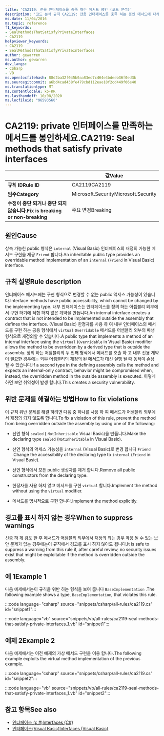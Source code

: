 ```yaml
---
title: 'CA2119: 전용 인터페이스를 충족 하는 메서드 봉인 (코드 분석)'
description: '코드 분석 규칙 CA2119: 전용 인터페이스를 충족 하는 봉인 메서드에 대해 알아봅니다.'
ms.date: 11/04/2016
ms.topic: reference
f1_keywords:
- SealMethodsThatSatisfyPrivateInterfaces
- CA2119
helpviewer_keywords:
- CA2119
- SealMethodsThatSatisfyPrivateInterfaces
author: gewarren
ms.author: gewarren
dev_langs:
- CSharp
- VB
ms.openlocfilehash: 88d2ba32f045b0aa83ed7c464e4bdeeb36f0ed3b
ms.sourcegitcommit: a6bd4cad438fe479cbd112eae10f2cd449f06e40
ms.translationtype: MT
ms.contentlocale: ko-KR
ms.lasthandoff: 10/08/2020
ms.locfileid: "96593560"
---
```

# <a name="ca2119-seal-methods-that-satisfy-private-interfaces"></a><span data-ttu-id="98ce2-103">CA2119: private 인터페이스를 만족하는 메서드를 봉인하세요.</span><span class="sxs-lookup"><span data-stu-id="98ce2-103">CA2119: Seal methods that satisfy private interfaces</span></span>

| | <span data-ttu-id="98ce2-104">값</span><span class="sxs-lookup"><span data-stu-id="98ce2-104">Value</span></span> |
|-|-|
| <span data-ttu-id="98ce2-105">**규칙 ID**</span><span class="sxs-lookup"><span data-stu-id="98ce2-105">**Rule ID**</span></span> |<span data-ttu-id="98ce2-106">CA2119</span><span class="sxs-lookup"><span data-stu-id="98ce2-106">CA2119</span></span>|
| <span data-ttu-id="98ce2-107">**범주**</span><span class="sxs-lookup"><span data-stu-id="98ce2-107">**Category**</span></span> |<span data-ttu-id="98ce2-108">Microsoft.Security</span><span class="sxs-lookup"><span data-stu-id="98ce2-108">Microsoft.Security</span></span>|
| <span data-ttu-id="98ce2-109">**수정이 중단 되거나 중단 되지 않습니다.**</span><span class="sxs-lookup"><span data-stu-id="98ce2-109">**Fix is breaking or non-breaking**</span></span> |<span data-ttu-id="98ce2-110">주요 변경</span><span class="sxs-lookup"><span data-stu-id="98ce2-110">Breaking</span></span>|

## <a name="cause"></a><span data-ttu-id="98ce2-111">원인</span><span class="sxs-lookup"><span data-stu-id="98ce2-111">Cause</span></span>

<span data-ttu-id="98ce2-112">상속 가능한 public 형식은 `internal` (Visual Basic) 인터페이스의 재정의 가능한 메서드 구현을 제공 `Friend` 합니다.</span><span class="sxs-lookup"><span data-stu-id="98ce2-112">An inheritable public type provides an overridable method implementation of an `internal` (`Friend` in Visual Basic) interface.</span></span>

## <a name="rule-description"></a><span data-ttu-id="98ce2-113">규칙 설명</span><span class="sxs-lookup"><span data-stu-id="98ce2-113">Rule description</span></span>

<span data-ttu-id="98ce2-114">인터페이스 메서드에는 구현 형식으로 변경할 수 없는 public 액세스 가능성이 있습니다.</span><span class="sxs-lookup"><span data-stu-id="98ce2-114">Interface methods have public accessibility, which cannot be changed by the implementing type.</span></span> <span data-ttu-id="98ce2-115">내부 인터페이스는 인터페이스를 정의 하는 어셈블리 외부에서 구현 하기에 적합 하지 않은 계약을 만듭니다.</span><span class="sxs-lookup"><span data-stu-id="98ce2-115">An internal interface creates a contract that is not intended to be implemented outside the assembly that defines the interface.</span></span> <span data-ttu-id="98ce2-116">(Visual Basic) 한정자를 사용 하 여 내부 인터페이스의 메서드를 구현 하는 공용 형식에서 `virtual` `Overridable` 메서드를 어셈블리 외부의 파생 형식으로 재정의할 수 있습니다.</span><span class="sxs-lookup"><span data-stu-id="98ce2-116">A public type that implements a method of an internal interface using the `virtual` (`Overridable` in Visual Basic) modifier allows the method to be overridden by a derived type that is outside the assembly.</span></span> <span data-ttu-id="98ce2-117">정의 하는 어셈블리의 두 번째 형식에서 메서드를 호출 하 고 내부 전용 계약이 필요한 경우에는 외부 어셈블리의 재정의 된 메서드가 대신 실행 될 때 동작이 손상 될 수 있습니다.</span><span class="sxs-lookup"><span data-stu-id="98ce2-117">If a second type in the defining assembly calls the method and expects an internal-only contract, behavior might be compromised when, instead, the overridden method in the outside assembly is executed.</span></span> <span data-ttu-id="98ce2-118">이렇게 하면 보안 취약성이 발생 합니다.</span><span class="sxs-lookup"><span data-stu-id="98ce2-118">This creates a security vulnerability.</span></span>

## <a name="how-to-fix-violations"></a><span data-ttu-id="98ce2-119">위반 문제를 해결하는 방법</span><span class="sxs-lookup"><span data-stu-id="98ce2-119">How to fix violations</span></span>

<span data-ttu-id="98ce2-120">이 규칙 위반 문제를 해결 하려면 다음 중 하나를 사용 하 여 메서드가 어셈블리 외부에서 재정의 되지 않도록 합니다.</span><span class="sxs-lookup"><span data-stu-id="98ce2-120">To fix a violation of this rule, prevent the method from being overridden outside the assembly by using one of the following:</span></span>

- <span data-ttu-id="98ce2-121">선언 형식 `sealed` ( `NotInheritable` Visual Basic)을 만듭니다.</span><span class="sxs-lookup"><span data-stu-id="98ce2-121">Make the declaring type `sealed` (`NotInheritable` in Visual Basic).</span></span>

- <span data-ttu-id="98ce2-122">선언 형식의 액세스 가능성을 `internal` (Visual Basic)로 변경 합니다 `Friend` .</span><span class="sxs-lookup"><span data-stu-id="98ce2-122">Change the accessibility of the declaring type to `internal` (`Friend` in Visual Basic).</span></span>

- <span data-ttu-id="98ce2-123">선언 형식에서 모든 public 생성자를 제거 합니다.</span><span class="sxs-lookup"><span data-stu-id="98ce2-123">Remove all public constructors from the declaring type.</span></span>

- <span data-ttu-id="98ce2-124">한정자를 사용 하지 않고 메서드를 구현 `virtual` 합니다.</span><span class="sxs-lookup"><span data-stu-id="98ce2-124">Implement the method without using the `virtual` modifier.</span></span>

- <span data-ttu-id="98ce2-125">메서드를 명시적으로 구현 합니다.</span><span class="sxs-lookup"><span data-stu-id="98ce2-125">Implement the method explicitly.</span></span>

## <a name="when-to-suppress-warnings"></a><span data-ttu-id="98ce2-126">경고를 표시 하지 않는 경우</span><span class="sxs-lookup"><span data-stu-id="98ce2-126">When to suppress warnings</span></span>

<span data-ttu-id="98ce2-127">신중 하 게 검토 한 후 메서드가 어셈블리 외부에서 재정의 되는 경우 악용 될 수 있는 보안 문제가 없는 경우에는이 규칙에서 경고를 표시 하지 않아도 됩니다.</span><span class="sxs-lookup"><span data-stu-id="98ce2-127">It is safe to suppress a warning from this rule if, after careful review, no security issues exist that might be exploitable if the method is overridden outside the assembly.</span></span>

## <a name="example-1"></a><span data-ttu-id="98ce2-128">예 1</span><span class="sxs-lookup"><span data-stu-id="98ce2-128">Example 1</span></span>

<span data-ttu-id="98ce2-129">다음 예제에서는이 규칙을 위반 하는 형식을 보여 줍니다 `BaseImplementation` .</span><span class="sxs-lookup"><span data-stu-id="98ce2-129">The following example shows a type, `BaseImplementation`, that violates this rule.</span></span>

:::code language="csharp" source="snippets/csharp/all-rules/ca2119.cs" id="snippet1":::

:::code language="vb" source="snippets/vb/all-rules/ca2119-seal-methods-that-satisfy-private-interfaces_1.vb" id="snippet1":::

## <a name="example-2"></a><span data-ttu-id="98ce2-130">예제 2</span><span class="sxs-lookup"><span data-stu-id="98ce2-130">Example 2</span></span>

<span data-ttu-id="98ce2-131">다음 예제에서는 이전 예제의 가상 메서드 구현을 이용 합니다.</span><span class="sxs-lookup"><span data-stu-id="98ce2-131">The following example exploits the virtual method implementation of the previous example.</span></span>

:::code language="csharp" source="snippets/csharp/all-rules/ca2119.cs" id="snippet2":::

:::code language="vb" source="snippets/vb/all-rules/ca2119-seal-methods-that-satisfy-private-interfaces_1.vb" id="snippet2":::

## <a name="see-also"></a><span data-ttu-id="98ce2-132">참고 항목</span><span class="sxs-lookup"><span data-stu-id="98ce2-132">See also</span></span>

- [<span data-ttu-id="98ce2-133">인터페이스 (c #)</span><span class="sxs-lookup"><span data-stu-id="98ce2-133">Interfaces (C#)</span></span>](../../../csharp/programming-guide/interfaces/index.md)
- [<span data-ttu-id="98ce2-134">인터페이스(Visual Basic)</span><span class="sxs-lookup"><span data-stu-id="98ce2-134">Interfaces (Visual Basic)</span></span>](../../../visual-basic/programming-guide/language-features/interfaces/index.md)
